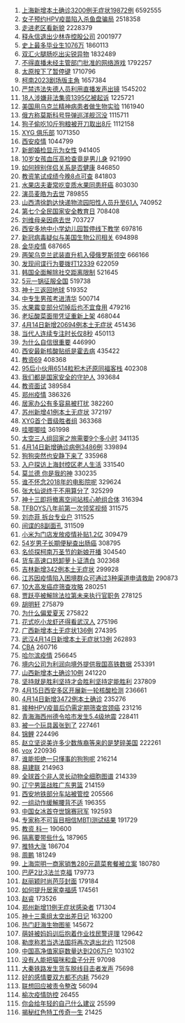 1. [上海新增本土确诊3200例无症状19872例](https://s.weibo.com//weibo?q=%23%E4%B8%8A%E6%B5%B7%E6%96%B0%E5%A2%9E%E6%9C%AC%E5%9C%9F%E7%A1%AE%E8%AF%8A3200%E4%BE%8B%E6%97%A0%E7%97%87%E7%8A%B619872%E4%BE%8B%23&Refer=top) 6592555
2. [女子预约HPV疫苗陷入杀鱼盘骗局](https://s.weibo.com//weibo?q=%23%E5%A5%B3%E5%AD%90%E9%A2%84%E7%BA%A6HPV%E7%96%AB%E8%8B%97%E9%99%B7%E5%85%A5%E6%9D%80%E9%B1%BC%E7%9B%98%E9%AA%97%E5%B1%80%23&Refer=top) 2518358
3. [走进老区看新貌](https://s.weibo.com//weibo?q=%23%E8%B5%B0%E8%BF%9B%E8%80%81%E5%8C%BA%E7%9C%8B%E6%96%B0%E8%B2%8C%23&Refer=top) 2228379
4. [释永信退出少林寺控股公司](https://s.weibo.com//weibo?q=%23%E9%87%8A%E6%B0%B8%E4%BF%A1%E9%80%80%E5%87%BA%E5%B0%91%E6%9E%97%E5%AF%BA%E6%8E%A7%E8%82%A1%E5%85%AC%E5%8F%B8%23&Refer=top) 2001977
5. [史上最多毕业生1076万](https://s.weibo.com//weibo?q=%23%E5%8F%B2%E4%B8%8A%E6%9C%80%E5%A4%9A%E6%AF%95%E4%B8%9A%E7%94%9F1076%E4%B8%87%23&Refer=top) 1860113
6. [双汇火腿肠吃出尖锐异物](https://s.weibo.com//weibo?q=%23%E5%8F%8C%E6%B1%87%E7%81%AB%E8%85%BF%E8%82%A0%E5%90%83%E5%87%BA%E5%B0%96%E9%94%90%E5%BC%82%E7%89%A9%23&Refer=top) 1832489
7. [不得直播未经主管部门批准的网络游戏](https://s.weibo.com//weibo?q=%23%E4%B8%8D%E5%BE%97%E7%9B%B4%E6%92%AD%E6%9C%AA%E7%BB%8F%E4%B8%BB%E7%AE%A1%E9%83%A8%E9%97%A8%E6%89%B9%E5%87%86%E7%9A%84%E7%BD%91%E7%BB%9C%E6%B8%B8%E6%88%8F%23&Refer=top) 1792257
8. [太原按下了暂停键](https://s.weibo.com//weibo?q=%23%E5%A4%AA%E5%8E%9F%E6%8C%89%E4%B8%8B%E4%BA%86%E6%9A%82%E5%81%9C%E9%94%AE%23&Refer=top) 1710796
9. [柯南2023剧场版主角](https://s.weibo.com//weibo?q=%23%E6%9F%AF%E5%8D%972023%E5%89%A7%E5%9C%BA%E7%89%88%E4%B8%BB%E8%A7%92%23&Refer=top) 1657384
10. [严禁违法失德人员利用直播发声出镜](https://s.weibo.com//weibo?q=%23%E4%B8%A5%E7%A6%81%E8%BF%9D%E6%B3%95%E5%A4%B1%E5%BE%B7%E4%BA%BA%E5%91%98%E5%88%A9%E7%94%A8%E7%9B%B4%E6%92%AD%E5%8F%91%E5%A3%B0%E5%87%BA%E9%95%9C%23&Refer=top) 1545202
11. [18人涉嫌非法集资1395亿被起诉](https://s.weibo.com//weibo?q=%2318%E4%BA%BA%E6%B6%89%E5%AB%8C%E9%9D%9E%E6%B3%95%E9%9B%86%E8%B5%841395%E4%BA%BF%E8%A2%AB%E8%B5%B7%E8%AF%89%23&Refer=top) 1225721
12. [美国用乌克兰精神病患者做生物实验](https://s.weibo.com//weibo?q=%23%E7%BE%8E%E5%9B%BD%E7%94%A8%E4%B9%8C%E5%85%8B%E5%85%B0%E7%B2%BE%E7%A5%9E%E7%97%85%E6%82%A3%E8%80%85%E5%81%9A%E7%94%9F%E7%89%A9%E5%AE%9E%E9%AA%8C%23&Refer=top) 1161940
13. [俄方称莫斯科号导弹巡洋舰沉没](https://s.weibo.com//weibo?q=%23%E4%BF%84%E6%96%B9%E7%A7%B0%E8%8E%AB%E6%96%AF%E7%A7%91%E5%8F%B7%E5%AF%BC%E5%BC%B9%E5%B7%A1%E6%B4%8B%E8%88%B0%E6%B2%89%E6%B2%A1%23&Refer=top) 1115711
14. [狗子偷吃10斤狗粮被开刀取出8斤](https://s.weibo.com//weibo?q=%23%E7%8B%97%E5%AD%90%E5%81%B7%E5%90%8310%E6%96%A4%E7%8B%97%E7%B2%AE%E8%A2%AB%E5%BC%80%E5%88%80%E5%8F%96%E5%87%BA8%E6%96%A4%23&Refer=top) 1112158
15. [XYG 俱乐部](https://s.weibo.com//weibo?q=XYG%20%E4%BF%B1%E4%B9%90%E9%83%A8&Refer=top) 1071350
16. [西安疫情](https://s.weibo.com//weibo?q=%23%E8%A5%BF%E5%AE%89%E7%96%AB%E6%83%85%23&Refer=top) 1044799
17. [新郎婚检显示为女性](https://s.weibo.com//weibo?q=%23%E6%96%B0%E9%83%8E%E5%A9%9A%E6%A3%80%E6%98%BE%E7%A4%BA%E4%B8%BA%E5%A5%B3%E6%80%A7%23&Refer=top) 941405
18. [10岁女孩血压高检查竟是男儿身](https://s.weibo.com//weibo?q=%2310%E5%B2%81%E5%A5%B3%E5%AD%A9%E8%A1%80%E5%8E%8B%E9%AB%98%E6%A3%80%E6%9F%A5%E7%AB%9F%E6%98%AF%E7%94%B7%E5%84%BF%E8%BA%AB%23&Refer=top) 921990
19. [如何辨别伴侣关系是否健康](https://s.weibo.com//weibo?q=%23%E5%A6%82%E4%BD%95%E8%BE%A8%E5%88%AB%E4%BC%B4%E4%BE%A3%E5%85%B3%E7%B3%BB%E6%98%AF%E5%90%A6%E5%81%A5%E5%BA%B7%23&Refer=top) 846850
20. [教资笔试成绩今晚8点可查](https://s.weibo.com//weibo?q=%23%E6%95%99%E8%B5%84%E7%AC%94%E8%AF%95%E6%88%90%E7%BB%A9%E4%BB%8A%E6%99%9A8%E7%82%B9%E5%8F%AF%E6%9F%A5%23&Refer=top) 841803
21. [水果店夫妻常吃变质水果同患肝癌](https://s.weibo.com//weibo?q=%23%E6%B0%B4%E6%9E%9C%E5%BA%97%E5%A4%AB%E5%A6%BB%E5%B8%B8%E5%90%83%E5%8F%98%E8%B4%A8%E6%B0%B4%E6%9E%9C%E5%90%8C%E6%82%A3%E8%82%9D%E7%99%8C%23&Refer=top) 803030
22. [演员麦皓为去世](https://s.weibo.com//weibo?q=%23%E6%BC%94%E5%91%98%E9%BA%A6%E7%9A%93%E4%B8%BA%E5%8E%BB%E4%B8%96%23&Refer=top) 789855
23. [山西清徐韵达快递物流园阳性人员升至61人](https://s.weibo.com//weibo?q=%23%E5%B1%B1%E8%A5%BF%E6%B8%85%E5%BE%90%E9%9F%B5%E8%BE%BE%E5%BF%AB%E9%80%92%E7%89%A9%E6%B5%81%E5%9B%AD%E9%98%B3%E6%80%A7%E4%BA%BA%E5%91%98%E5%8D%87%E8%87%B361%E4%BA%BA%23&Refer=top) 740952
24. [第七个全民国家安全教育日](https://s.weibo.com//weibo?q=%23%E7%AC%AC%E4%B8%83%E4%B8%AA%E5%85%A8%E6%B0%91%E5%9B%BD%E5%AE%B6%E5%AE%89%E5%85%A8%E6%95%99%E8%82%B2%E6%97%A5%23&Refer=top) 708408
25. [刘维母亲因病去世](https://s.weibo.com//weibo?q=%23%E5%88%98%E7%BB%B4%E6%AF%8D%E4%BA%B2%E5%9B%A0%E7%97%85%E5%8E%BB%E4%B8%96%23&Refer=top) 703727
26. [西安多地中小学幼儿园暂停线下教学](https://s.weibo.com//weibo?q=%E8%A5%BF%E5%AE%89%E5%A4%9A%E5%9C%B0%E4%B8%AD%E5%B0%8F%E5%AD%A6%E5%B9%BC%E5%84%BF%E5%9B%AD%E6%9A%82%E5%81%9C%E7%BA%BF%E4%B8%8B%E6%95%99%E5%AD%A6&Refer=top) 697816
27. [新冠病毒疑似与美国生物公司相关](https://s.weibo.com//weibo?q=%23%E6%96%B0%E5%86%A0%E7%97%85%E6%AF%92%E7%96%91%E4%BC%BC%E4%B8%8E%E7%BE%8E%E5%9B%BD%E7%94%9F%E7%89%A9%E5%85%AC%E5%8F%B8%E7%9B%B8%E5%85%B3%23&Refer=top) 694898
28. [金华疫情](https://s.weibo.com//weibo?q=%E9%87%91%E5%8D%8E%E7%96%AB%E6%83%85&Refer=top) 687665
29. [两架乌克兰武装直升机入侵俄罗斯领空](https://s.weibo.com//weibo?q=%23%E4%B8%A4%E6%9E%B6%E4%B9%8C%E5%85%8B%E5%85%B0%E6%AD%A6%E8%A3%85%E7%9B%B4%E5%8D%87%E6%9C%BA%E5%85%A5%E4%BE%B5%E4%BF%84%E7%BD%97%E6%96%AF%E9%A2%86%E7%A9%BA%23&Refer=top) 666166
30. [发现间谍行为要拨打12339](https://s.weibo.com//weibo?q=%23%E5%8F%91%E7%8E%B0%E9%97%B4%E8%B0%8D%E8%A1%8C%E4%B8%BA%E8%A6%81%E6%8B%A8%E6%89%9312339%23&Refer=top) 622059
31. [韩国全面解除社交距离限制](https://s.weibo.com//weibo?q=%23%E9%9F%A9%E5%9B%BD%E5%85%A8%E9%9D%A2%E8%A7%A3%E9%99%A4%E7%A4%BE%E4%BA%A4%E8%B7%9D%E7%A6%BB%E9%99%90%E5%88%B6%23&Refer=top) 521645
32. [5元一锅征服全国](https://s.weibo.com//weibo?q=%235%E5%85%83%E4%B8%80%E9%94%85%E5%BE%81%E6%9C%8D%E5%85%A8%E5%9B%BD%23&Refer=top) 519738
33. [神十三返回地球](https://s.weibo.com//weibo?q=%E7%A5%9E%E5%8D%81%E4%B8%89%E8%BF%94%E5%9B%9E%E5%9C%B0%E7%90%83&Refer=top) 519352
34. [中专生男孩考进清华](https://s.weibo.com//weibo?q=%23%E4%B8%AD%E4%B8%93%E7%94%9F%E7%94%B7%E5%AD%A9%E8%80%83%E8%BF%9B%E6%B8%85%E5%8D%8E%23&Refer=top) 500714
35. [水果霉变部分切掉后也不宜食用](https://s.weibo.com//weibo?q=%23%E6%B0%B4%E6%9E%9C%E9%9C%89%E5%8F%98%E9%83%A8%E5%88%86%E5%88%87%E6%8E%89%E5%90%8E%E4%B9%9F%E4%B8%8D%E5%AE%9C%E9%A3%9F%E7%94%A8%23&Refer=top) 479216
36. [老坛酸菜面带凭证重新上架](https://s.weibo.com//weibo?q=%23%E8%80%81%E5%9D%9B%E9%85%B8%E8%8F%9C%E9%9D%A2%E5%B8%A6%E5%87%AD%E8%AF%81%E9%87%8D%E6%96%B0%E4%B8%8A%E6%9E%B6%23&Refer=top) 468044
37. [4月14日新增20694例本土无症状](https://s.weibo.com//weibo?q=%234%E6%9C%8814%E6%97%A5%E6%96%B0%E5%A2%9E20694%E4%BE%8B%E6%9C%AC%E5%9C%9F%E6%97%A0%E7%97%87%E7%8A%B6%23&Refer=top) 451436
38. [当代人连续专注时长仅8秒](https://s.weibo.com//weibo?q=%23%E5%BD%93%E4%BB%A3%E4%BA%BA%E8%BF%9E%E7%BB%AD%E4%B8%93%E6%B3%A8%E6%97%B6%E9%95%BF%E4%BB%858%E7%A7%92%23&Refer=top) 450113
39. [为什么自信很重要](https://s.weibo.com//weibo?q=%E4%B8%BA%E4%BB%80%E4%B9%88%E8%87%AA%E4%BF%A1%E5%BE%88%E9%87%8D%E8%A6%81&Refer=top) 446990
40. [西安最新核酸贴纸是霍去病](https://s.weibo.com//weibo?q=%23%E8%A5%BF%E5%AE%89%E6%9C%80%E6%96%B0%E6%A0%B8%E9%85%B8%E8%B4%B4%E7%BA%B8%E6%98%AF%E9%9C%8D%E5%8E%BB%E7%97%85%23&Refer=top) 435422
41. [教资69](https://s.weibo.com//weibo?q=%E6%95%99%E8%B5%8469&Refer=top) 408368
42. [95后小伙用6514粒积木还原同福客栈](https://s.weibo.com//weibo?q=%2395%E5%90%8E%E5%B0%8F%E4%BC%99%E7%94%A86514%E7%B2%92%E7%A7%AF%E6%9C%A8%E8%BF%98%E5%8E%9F%E5%90%8C%E7%A6%8F%E5%AE%A2%E6%A0%88%23&Refer=top) 402308
43. [我们都是国家安全的守护人](https://s.weibo.com//weibo?q=%23%E6%88%91%E4%BB%AC%E9%83%BD%E6%98%AF%E5%9B%BD%E5%AE%B6%E5%AE%89%E5%85%A8%E7%9A%84%E5%AE%88%E6%8A%A4%E4%BA%BA%23&Refer=top) 393684
44. [教资面试](https://s.weibo.com//weibo?q=%23%E6%95%99%E8%B5%84%E9%9D%A2%E8%AF%95%23&Refer=top) 389584
45. [郑州疫情](https://s.weibo.com//weibo?q=%23%E9%83%91%E5%B7%9E%E7%96%AB%E6%83%85%23&Refer=top) 386326
46. [居家办公有多容易被打扰](https://s.weibo.com//weibo?q=%23%E5%B1%85%E5%AE%B6%E5%8A%9E%E5%85%AC%E6%9C%89%E5%A4%9A%E5%AE%B9%E6%98%93%E8%A2%AB%E6%89%93%E6%89%B0%23&Refer=top) 382260
47. [苏州新增41例本土无症状](https://s.weibo.com//weibo?q=%23%E8%8B%8F%E5%B7%9E%E6%96%B0%E5%A2%9E41%E4%BE%8B%E6%9C%AC%E5%9C%9F%E6%97%A0%E7%97%87%E7%8A%B6%23&Refer=top) 372197
48. [XYG首个晋级胜者组](https://s.weibo.com//weibo?q=%23XYG%E9%A6%96%E4%B8%AA%E6%99%8B%E7%BA%A7%E8%83%9C%E8%80%85%E7%BB%84%23&Refer=top) 363368
49. [哇唧唧哇](https://s.weibo.com//weibo?q=%E5%93%87%E5%94%A7%E5%94%A7%E5%93%87&Refer=top) 361998
50. [太空三人组回家之旅需要9个多小时](https://s.weibo.com//weibo?q=%23%E5%A4%AA%E7%A9%BA%E4%B8%89%E4%BA%BA%E7%BB%84%E5%9B%9E%E5%AE%B6%E4%B9%8B%E6%97%85%E9%9C%80%E8%A6%819%E4%B8%AA%E5%A4%9A%E5%B0%8F%E6%97%B6%23&Refer=top) 341135
51. [4月14日新增确诊病例3486例](https://s.weibo.com//weibo?q=%234%E6%9C%8814%E6%97%A5%E6%96%B0%E5%A2%9E%E7%A1%AE%E8%AF%8A%E7%97%85%E4%BE%8B3486%E4%BE%8B%23&Refer=top) 339894
52. [狗狗突然也安静下来了](https://s.weibo.com//weibo?q=%23%E7%8B%97%E7%8B%97%E7%AA%81%E7%84%B6%E4%B9%9F%E5%AE%89%E9%9D%99%E4%B8%8B%E6%9D%A5%E4%BA%86%23&Refer=top) 335968
53. [入户探访上海封控区老人生活](https://s.weibo.com//weibo?q=%23%E5%85%A5%E6%88%B7%E6%8E%A2%E8%AE%BF%E4%B8%8A%E6%B5%B7%E5%B0%81%E6%8E%A7%E5%8C%BA%E8%80%81%E4%BA%BA%E7%94%9F%E6%B4%BB%23&Refer=top) 331540
54. [莫兰德 你是我的神](https://s.weibo.com//weibo?q=%E8%8E%AB%E5%85%B0%E5%BE%B7%20%E4%BD%A0%E6%98%AF%E6%88%91%E7%9A%84%E7%A5%9E&Refer=top) 330235
55. [谁不怀念2018年的电影院呢](https://s.weibo.com//weibo?q=%23%E8%B0%81%E4%B8%8D%E6%80%80%E5%BF%B52018%E5%B9%B4%E7%9A%84%E7%94%B5%E5%BD%B1%E9%99%A2%E5%91%A2%23&Refer=top) 329624
56. [张大仙说终于不用算分了](https://s.weibo.com//weibo?q=%23%E5%BC%A0%E5%A4%A7%E4%BB%99%E8%AF%B4%E7%BB%88%E4%BA%8E%E4%B8%8D%E7%94%A8%E7%AE%97%E5%88%86%E4%BA%86%23&Refer=top) 325299
57. [神十三即将撤离空间站核心舱组合体](https://s.weibo.com//weibo?q=%23%E7%A5%9E%E5%8D%81%E4%B8%89%E5%8D%B3%E5%B0%86%E6%92%A4%E7%A6%BB%E7%A9%BA%E9%97%B4%E7%AB%99%E6%A0%B8%E5%BF%83%E8%88%B1%E7%BB%84%E5%90%88%E4%BD%93%23&Refer=top) 316394
58. [TFBOYS八年前第一次领奖视频](https://s.weibo.com//weibo?q=%23TFBOYS%E5%85%AB%E5%B9%B4%E5%89%8D%E7%AC%AC%E4%B8%80%E6%AC%A1%E9%A2%86%E5%A5%96%E8%A7%86%E9%A2%91%23&Refer=top) 311575
59. [刘亦菲 拆台专业户](https://s.weibo.com//weibo?q=%E5%88%98%E4%BA%A6%E8%8F%B2%20%E6%8B%86%E5%8F%B0%E4%B8%93%E4%B8%9A%E6%88%B7&Refer=top) 311525
60. [间谍的8副面孔](https://s.weibo.com//weibo?q=%23%E9%97%B4%E8%B0%8D%E7%9A%848%E5%89%AF%E9%9D%A2%E5%AD%94%23&Refer=top) 311509
61. [小米为门店发放疫情补贴1.2亿](https://s.weibo.com//weibo?q=%23%E5%B0%8F%E7%B1%B3%E4%B8%BA%E9%97%A8%E5%BA%97%E5%8F%91%E6%94%BE%E7%96%AB%E6%83%85%E8%A1%A5%E8%B4%B41.2%E4%BA%BF%23&Refer=top) 309479
62. [54岁男子长期便秘查出肠癌](https://s.weibo.com//weibo?q=%2354%E5%B2%81%E7%94%B7%E5%AD%90%E9%95%BF%E6%9C%9F%E4%BE%BF%E7%A7%98%E6%9F%A5%E5%87%BA%E8%82%A0%E7%99%8C%23&Refer=top) 308795
63. [名侦探柯南万圣节的新娘开播](https://s.weibo.com//weibo?q=%23%E5%90%8D%E4%BE%A6%E6%8E%A2%E6%9F%AF%E5%8D%97%E4%B8%87%E5%9C%A3%E8%8A%82%E7%9A%84%E6%96%B0%E5%A8%98%E5%BC%80%E6%92%AD%23&Refer=top) 304540
64. [货车高速口怒卸萝卜证清白](https://s.weibo.com//weibo?q=%23%E8%B4%A7%E8%BD%A6%E9%AB%98%E9%80%9F%E5%8F%A3%E6%80%92%E5%8D%B8%E8%90%9D%E5%8D%9C%E8%AF%81%E6%B8%85%E7%99%BD%23&Refer=top) 302368
65. [吉林新增342例本土无症状](https://s.weibo.com//weibo?q=%23%E5%90%89%E6%9E%97%E6%96%B0%E5%A2%9E342%E4%BE%8B%E6%9C%AC%E5%9C%9F%E6%97%A0%E7%97%87%E7%8A%B6%23&Refer=top) 299928
66. [江苏因疫情陷入困境群众可通过3种渠道申请救助](https://s.weibo.com//weibo?q=%23%E6%B1%9F%E8%8B%8F%E5%9B%A0%E7%96%AB%E6%83%85%E9%99%B7%E5%85%A5%E5%9B%B0%E5%A2%83%E7%BE%A4%E4%BC%97%E5%8F%AF%E9%80%9A%E8%BF%873%E7%A7%8D%E6%B8%A0%E9%81%93%E7%94%B3%E8%AF%B7%E6%95%91%E5%8A%A9%23&Refer=top) 290873
67. [10大高发癌症筛查攻略](https://s.weibo.com//weibo?q=%2310%E5%A4%A7%E9%AB%98%E5%8F%91%E7%99%8C%E7%97%87%E7%AD%9B%E6%9F%A5%E6%94%BB%E7%95%A5%23&Refer=top) 280251
68. [贾跃亭被解除法拉第未来执行官职务](https://s.weibo.com//weibo?q=%23%E8%B4%BE%E8%B7%83%E4%BA%AD%E8%A2%AB%E8%A7%A3%E9%99%A4%E6%B3%95%E6%8B%89%E7%AC%AC%E6%9C%AA%E6%9D%A5%E6%89%A7%E8%A1%8C%E5%AE%98%E8%81%8C%E5%8A%A1%23&Refer=top) 278125
69. [胡明轩](https://s.weibo.com//weibo?q=%23%E8%83%A1%E6%98%8E%E8%BD%A9%23&Refer=top) 275879
70. [为什么偏爱夏天](https://s.weibo.com//weibo?q=%23%E4%B8%BA%E4%BB%80%E4%B9%88%E5%81%8F%E7%88%B1%E5%A4%8F%E5%A4%A9%23&Refer=top) 275822
71. [花式吃小龙虾还得看武汉人](https://s.weibo.com//weibo?q=%23%E8%8A%B1%E5%BC%8F%E5%90%83%E5%B0%8F%E9%BE%99%E8%99%BE%E8%BF%98%E5%BE%97%E7%9C%8B%E6%AD%A6%E6%B1%89%E4%BA%BA%23&Refer=top) 275196
72. [广西新增本土无症状136例](https://s.weibo.com//weibo?q=%23%E5%B9%BF%E8%A5%BF%E6%96%B0%E5%A2%9E%E6%9C%AC%E5%9C%9F%E6%97%A0%E7%97%87%E7%8A%B6136%E4%BE%8B%23&Refer=top) 274395
73. [武汉4月14日新增本土无症状13例](https://s.weibo.com//weibo?q=%23%E6%AD%A6%E6%B1%894%E6%9C%8814%E6%97%A5%E6%96%B0%E5%A2%9E%E6%9C%AC%E5%9C%9F%E6%97%A0%E7%97%87%E7%8A%B613%E4%BE%8B%23&Refer=top) 262893
74. [CBA](https://s.weibo.com//weibo?q=CBA&Refer=top) 260716
75. [哈尔滨疫情](https://s.weibo.com//weibo?q=%23%E5%93%88%E5%B0%94%E6%BB%A8%E7%96%AB%E6%83%85%23&Refer=top) 256645
76. [境内公司为利润向境外提供我国高铁数据](https://s.weibo.com//weibo?q=%23%E5%A2%83%E5%86%85%E5%85%AC%E5%8F%B8%E4%B8%BA%E5%88%A9%E6%B6%A6%E5%90%91%E5%A2%83%E5%A4%96%E6%8F%90%E4%BE%9B%E6%88%91%E5%9B%BD%E9%AB%98%E9%93%81%E6%95%B0%E6%8D%AE%23&Refer=top) 253391
77. [山西新增本土确诊10例](https://s.weibo.com//weibo?q=%23%E5%B1%B1%E8%A5%BF%E6%96%B0%E5%A2%9E%E6%9C%AC%E5%9C%9F%E7%A1%AE%E8%AF%8A10%E4%BE%8B%23&Refer=top) 241220
78. [坚持就是胜利坚持才会胜利坚持定能胜利](https://s.weibo.com//weibo?q=%23%E5%9D%9A%E6%8C%81%E5%B0%B1%E6%98%AF%E8%83%9C%E5%88%A9%E5%9D%9A%E6%8C%81%E6%89%8D%E4%BC%9A%E8%83%9C%E5%88%A9%E5%9D%9A%E6%8C%81%E5%AE%9A%E8%83%BD%E8%83%9C%E5%88%A9%23&Refer=top) 237809
79. [4月15日西安多区开展新一轮核酸检测](https://s.weibo.com//weibo?q=%234%E6%9C%8815%E6%97%A5%E8%A5%BF%E5%AE%89%E5%A4%9A%E5%8C%BA%E5%BC%80%E5%B1%95%E6%96%B0%E4%B8%80%E8%BD%AE%E6%A0%B8%E9%85%B8%E6%A3%80%E6%B5%8B%23&Refer=top) 236661
80. [4月14日新增3472例本土确诊](https://s.weibo.com//weibo?q=%234%E6%9C%8814%E6%97%A5%E6%96%B0%E5%A2%9E3472%E4%BE%8B%E6%9C%AC%E5%9C%9F%E7%A1%AE%E8%AF%8A%23&Refer=top) 235276
81. [接种HPV疫苗后仍需定期筛查宫颈癌](https://s.weibo.com//weibo?q=%23%E6%8E%A5%E7%A7%8DHPV%E7%96%AB%E8%8B%97%E5%90%8E%E4%BB%8D%E9%9C%80%E5%AE%9A%E6%9C%9F%E7%AD%9B%E6%9F%A5%E5%AE%AB%E9%A2%88%E7%99%8C%23&Refer=top) 231216
82. [青海海西州德令哈市发生5.4级地震](https://s.weibo.com//weibo?q=%E9%9D%92%E6%B5%B7%E6%B5%B7%E8%A5%BF%E5%B7%9E%E5%BE%B7%E4%BB%A4%E5%93%88%E5%B8%82%E5%8F%91%E7%94%9F5.4%E7%BA%A7%E5%9C%B0%E9%9C%87&Refer=top) 228411
83. [被一个玩具嚣张到了](https://s.weibo.com//weibo?q=%23%E8%A2%AB%E4%B8%80%E4%B8%AA%E7%8E%A9%E5%85%B7%E5%9A%A3%E5%BC%A0%E5%88%B0%E4%BA%86%23&Refer=top) 227461
84. [锦鲤](https://s.weibo.com//weibo?q=%23%E9%94%A6%E9%B2%A4%23&Refer=top) 224496
85. [赵立坚说美许多少数族裔等来的是梦碎美国](https://s.weibo.com//weibo?q=%23%E8%B5%B5%E7%AB%8B%E5%9D%9A%E8%AF%B4%E7%BE%8E%E8%AE%B8%E5%A4%9A%E5%B0%91%E6%95%B0%E6%97%8F%E8%A3%94%E7%AD%89%E6%9D%A5%E7%9A%84%E6%98%AF%E6%A2%A6%E7%A2%8E%E7%BE%8E%E5%9B%BD%23&Refer=top) 222261
86. [vox](https://s.weibo.com//weibo?q=vox&Refer=top) 220936
87. [谁能拒绝一只懂事的狗狗呢](https://s.weibo.com//weibo?q=%23%E8%B0%81%E8%83%BD%E6%8B%92%E7%BB%9D%E4%B8%80%E5%8F%AA%E6%87%82%E4%BA%8B%E7%9A%84%E7%8B%97%E7%8B%97%E5%91%A2%23&Refer=top) 216214
88. [易建联](https://s.weibo.com//weibo?q=%E6%98%93%E5%BB%BA%E8%81%94&Refer=top) 214963
89. [全球首个非人灵长动物全细胞图谱](https://s.weibo.com//weibo?q=%23%E5%85%A8%E7%90%83%E9%A6%96%E4%B8%AA%E9%9D%9E%E4%BA%BA%E7%81%B5%E9%95%BF%E5%8A%A8%E7%89%A9%E5%85%A8%E7%BB%86%E8%83%9E%E5%9B%BE%E8%B0%B1%23&Refer=top) 214339
90. [辽宁男篮战胜广东男篮](https://s.weibo.com//weibo?q=%23%E8%BE%BD%E5%AE%81%E7%94%B7%E7%AF%AE%E6%88%98%E8%83%9C%E5%B9%BF%E4%B8%9C%E7%94%B7%E7%AF%AE%23&Refer=top) 214159
91. [西安地铁部分车站被管控](https://s.weibo.com//weibo?q=%23%E8%A5%BF%E5%AE%89%E5%9C%B0%E9%93%81%E9%83%A8%E5%88%86%E8%BD%A6%E7%AB%99%E8%A2%AB%E7%AE%A1%E6%8E%A7%23&Refer=top) 205566
92. [一组动作缓解腰背不适](https://s.weibo.com//weibo?q=%23%E4%B8%80%E7%BB%84%E5%8A%A8%E4%BD%9C%E7%BC%93%E8%A7%A3%E8%85%B0%E8%83%8C%E4%B8%8D%E9%80%82%23&Refer=top) 196355
93. [中国女冰首夺世锦赛冠军](https://s.weibo.com//weibo?q=%23%E4%B8%AD%E5%9B%BD%E5%A5%B3%E5%86%B0%E9%A6%96%E5%A4%BA%E4%B8%96%E9%94%A6%E8%B5%9B%E5%86%A0%E5%86%9B%23&Refer=top) 192593
94. [专家称不可盲目相信MBTI测试结果](https://s.weibo.com//weibo?q=%23%E4%B8%93%E5%AE%B6%E7%A7%B0%E4%B8%8D%E5%8F%AF%E7%9B%B2%E7%9B%AE%E7%9B%B8%E4%BF%A1MBTI%E6%B5%8B%E8%AF%95%E7%BB%93%E6%9E%9C%23&Refer=top) 191729
95. [教资 科一](https://s.weibo.com//weibo?q=%E6%95%99%E8%B5%84%20%E7%A7%91%E4%B8%80&Refer=top) 190600
96. [隔离要带些什么](https://s.weibo.com//weibo?q=%23%E9%9A%94%E7%A6%BB%E8%A6%81%E5%B8%A6%E4%BA%9B%E4%BB%80%E4%B9%88%23&Refer=top) 187965
97. [推特大涨](https://s.weibo.com//weibo?q=%23%E6%8E%A8%E7%89%B9%E5%A4%A7%E6%B6%A8%23&Refer=top) 186704
98. [周鹏](https://s.weibo.com//weibo?q=%E5%91%A8%E9%B9%8F&Refer=top) 181249
99. [上海崇明一商家销售280元蔬菜套餐被立案](https://s.weibo.com//weibo?q=%23%E4%B8%8A%E6%B5%B7%E5%B4%87%E6%98%8E%E4%B8%80%E5%95%86%E5%AE%B6%E9%94%80%E5%94%AE280%E5%85%83%E8%94%AC%E8%8F%9C%E5%A5%97%E9%A4%90%E8%A2%AB%E7%AB%8B%E6%A1%88%23&Refer=top) 180780
100. [巴萨2比3法兰克福](https://s.weibo.com//weibo?q=%23%E5%B7%B4%E8%90%A82%E6%AF%943%E6%B3%95%E5%85%B0%E5%85%8B%E7%A6%8F%23&Refer=top) 179773
101. [赵丽颖时尚芭莎封面](https://s.weibo.com//weibo?q=%23%E8%B5%B5%E4%B8%BD%E9%A2%96%E6%97%B6%E5%B0%9A%E8%8A%AD%E8%8E%8E%E5%B0%81%E9%9D%A2%23&Refer=top) 179184
102. [如何提升居家幸福感](https://s.weibo.com//weibo?q=%23%E5%A6%82%E4%BD%95%E6%8F%90%E5%8D%87%E5%B1%85%E5%AE%B6%E5%B9%B8%E7%A6%8F%E6%84%9F%23&Refer=top) 174561
103. [赵睿](https://s.weibo.com//weibo?q=%E8%B5%B5%E7%9D%BF&Refer=top) 173526
104. [郑州新增11例无症状感染者](https://s.weibo.com//weibo?q=%23%E9%83%91%E5%B7%9E%E6%96%B0%E5%A2%9E11%E4%BE%8B%E6%97%A0%E7%97%87%E7%8A%B6%E6%84%9F%E6%9F%93%E8%80%85%23&Refer=top) 171304
105. [神十三乘组太空出差日记](https://s.weibo.com//weibo?q=%23%E7%A5%9E%E5%8D%81%E4%B8%89%E4%B9%98%E7%BB%84%E5%A4%AA%E7%A9%BA%E5%87%BA%E5%B7%AE%E6%97%A5%E8%AE%B0%23&Refer=top) 163200
106. [热门赶海生物图鉴](https://s.weibo.com//weibo?q=%23%E7%83%AD%E9%97%A8%E8%B5%B6%E6%B5%B7%E7%94%9F%E7%89%A9%E5%9B%BE%E9%89%B4%23&Refer=top) 145672
107. [萌娃被妈妈训后抱着作业找民警评理](https://s.weibo.com//weibo?q=%23%E8%90%8C%E5%A8%83%E8%A2%AB%E5%A6%88%E5%A6%88%E8%AE%AD%E5%90%8E%E6%8A%B1%E7%9D%80%E4%BD%9C%E4%B8%9A%E6%89%BE%E6%B0%91%E8%AD%A6%E8%AF%84%E7%90%86%23&Refer=top) 129642
108. [勒庞称若当选法国将再次退出北约](https://s.weibo.com//weibo?q=%E5%8B%92%E5%BA%9E%E7%A7%B0%E8%8B%A5%E5%BD%93%E9%80%89%E6%B3%95%E5%9B%BD%E5%B0%86%E5%86%8D%E6%AC%A1%E9%80%80%E5%87%BA%E5%8C%97%E7%BA%A6&Refer=top) 112508
109. [中国高净值家庭数量达到206万户](https://s.weibo.com//weibo?q=%23%E4%B8%AD%E5%9B%BD%E9%AB%98%E5%87%80%E5%80%BC%E5%AE%B6%E5%BA%AD%E6%95%B0%E9%87%8F%E8%BE%BE%E5%88%B0206%E4%B8%87%E6%88%B7%23&Refer=top) 103102
110. [没有人能把猫咪和盒子分开](https://s.weibo.com//weibo?q=%23%E6%B2%A1%E6%9C%89%E4%BA%BA%E8%83%BD%E6%8A%8A%E7%8C%AB%E5%92%AA%E5%92%8C%E7%9B%92%E5%AD%90%E5%88%86%E5%BC%80%23&Refer=top) 97098
111. [大秦铁路发生货车脱线目击者发声](https://s.weibo.com//weibo?q=%23%E5%A4%A7%E7%A7%A6%E9%93%81%E8%B7%AF%E5%8F%91%E7%94%9F%E8%B4%A7%E8%BD%A6%E8%84%B1%E7%BA%BF%E7%9B%AE%E5%87%BB%E8%80%85%E5%8F%91%E5%A3%B0%23&Refer=top) 75698
112. [好的感情要双方都不内耗](https://s.weibo.com//weibo?q=%23%E5%A5%BD%E7%9A%84%E6%84%9F%E6%83%85%E8%A6%81%E5%8F%8C%E6%96%B9%E9%83%BD%E4%B8%8D%E5%86%85%E8%80%97%23&Refer=top) 75629
113. [联想回应被责令整改](https://s.weibo.com//weibo?q=%23%E8%81%94%E6%83%B3%E5%9B%9E%E5%BA%94%E8%A2%AB%E8%B4%A3%E4%BB%A4%E6%95%B4%E6%94%B9%23&Refer=top) 56094
114. [榆次疫情防控](https://s.weibo.com//weibo?q=%E6%A6%86%E6%AC%A1%E7%96%AB%E6%83%85%E9%98%B2%E6%8E%A7&Refer=top) 26455
115. [你会给年轻的自己什么建议](https://s.weibo.com//weibo?q=%23%E4%BD%A0%E4%BC%9A%E7%BB%99%E5%B9%B4%E8%BD%BB%E7%9A%84%E8%87%AA%E5%B7%B1%E4%BB%80%E4%B9%88%E5%BB%BA%E8%AE%AE%23&Refer=top) 25599
116. [揭秘红色特工传奇一生](https://s.weibo.com//weibo?q=%23%E6%8F%AD%E7%A7%98%E7%BA%A2%E8%89%B2%E7%89%B9%E5%B7%A5%E4%BC%A0%E5%A5%87%E4%B8%80%E7%94%9F%23&Refer=top) 21425
